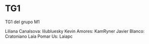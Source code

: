 # TG1
TG1 del grupo M1

Liliana Canalsova: lilubluesky
Kevin Amores: KamRyner
Javier Blanco: Cratoniano 
Laia Pomar Us: Laiapc
